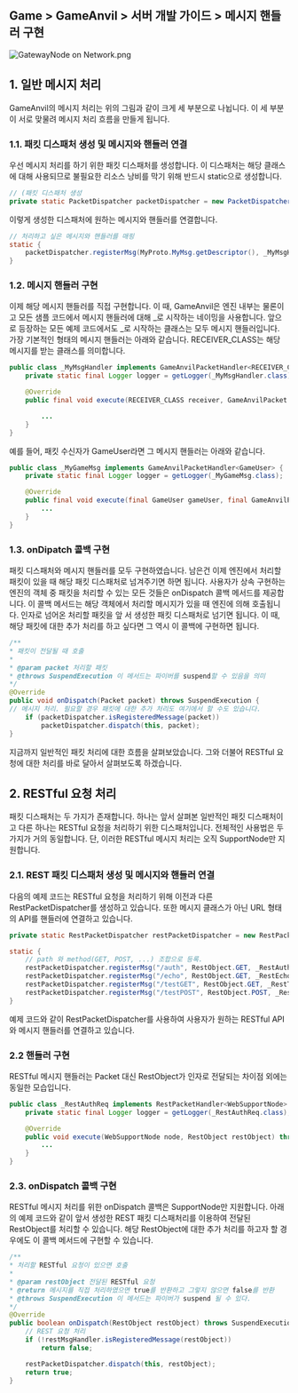 ## Game > GameAnvil > 서버 개발 가이드 > 메시지 핸들러 구현

![GatewayNode on Network.png](http://static.toastoven.net/prod_gameanvil/images/three_steps_for_message_process.png)



## 1. 일반 메시지 처리

GameAnvil의 메시지 처리는 위의 그림과 같이 크게 세 부분으로 나뉩니다. 이 세 부분이 서로 맞물려 메시지 처리 흐름을 만들게 됩니다.



### 1.1. 패킷 디스패처 생성 및 메시지와 핸들러 연결

우선 메시지 처리를 하기 위한 패킷 디스패처를 생성합니다. 이 디스패처는 해당 클래스에 대해 사용되므로 불필요한 리소스 낭비를 막기 위해 반드시 static으로 생성합니다.

```java
// (패킷 디스패처 생성    
private static PacketDispatcher packetDispatcher = new PacketDispatcher();   
```

이렇게 생성한 디스패처에 원하는 메시지와 핸들러를 연결합니다.

```java
// 처리하고 싶은 메시지와 핸들러를 매핑
static {
    packetDispatcher.registerMsg(MyProto.MyMsg.getDescriptor(), _MyMsgHandler.class);
}
```



### 1.2. 메시지 핸들러 구현

이제 해당 메시지 핸들러를 직접 구현합니다. 이 때, GameAnvil은 엔진 내부는 물론이고 모든 샘플 코드에서 메시지 핸들러에 대해 _로 시작하는 네이밍을 사용합니다. 앞으로 등장하는 모든 예제 코드에서도 _로 시작하는 클래스는 모두 메시지 핸들러입니다.  가장 기본적인 형태의 메시지 핸들러는 아래와 같습니다. RECEIVER_CLASS는 해당 메시지를 받는 클래스를 의미합니다.

```java
public class _MyMsgHandler implements GameAnvilPacketHandler<RECEIVER_CLASS> {
    private static final Logger logger = getLogger(_MyMsgHandler.class);

    @Override
    public final void execute(RECEIVER_CLASS receiver, GameAnvilPacket gameAnvilPacket) throws SuspendExecution {

		...
    }
}
```

예를 들어, 패킷 수신자가 GameUser라면 그 메시지 핸들러는 아래와 같습니다.

```java
public class _MyGameMsg implements GameAnvilPacketHandler<GameUser> {
    private static final Logger logger = getLogger(_MyGameMsg.class);

	@Override
    public final void execute(final GameUser gameUser, final GameAnvilPacket gameAnvilPacket) throws SuspendExecution {
        ...
    }
}
```



### 1.3. onDipatch 콜백 구현

패킷 디스패처와 메시지 핸들러를 모두 구현하였습니다. 남은건 이제 엔진에서 처리할 패킷이 있을 때 해당 패킷 디스패처로 넘겨주기면 하면 됩니다. 사용자가 상속 구현하는 엔진의 객체 중 패킷을 처리할 수 있는 모든 것들은 onDispatch 콜백 메서드를 제공합니다. 이 콜백 메서드는 해당 객체에서 처리할 메시지가 있을 때 엔진에 의해 호출됩니다. 인자로 넘어온 처리할 패킷을 앞 서 생성한 패킷 디스패처로 넘기면 됩니다. 이 때, 해당 패킷에 대한 추가 처리를 하고 싶다면 그 역시 이 콜백에 구현하면 됩니다.

```java
/**
* 패킷이 전달될 때 호출
*
* @param packet 처리할 패킷
* @throws SuspendExecution 이 메서드는 파이버를 suspend할 수 있음을 의미
*/
@Override
public void onDispatch(Packet packet) throws SuspendExecution {
// 메시지 처리. 필요할 경우 패킷에 대한 추가 처리도 여기에서 할 수도 있습니다.
    if (packetDispatcher.isRegisteredMessage(packet))
	    packetDispatcher.dispatch(this, packet);
}
```

지금까지 일반적인 패킷 처리에 대한 흐름을 살펴보았습니다. 그와 더불어 RESTful 요청에 대한 처리를 바로 달아서 살펴보도록 하겠습니다.



## 2. RESTful 요청 처리

패킷 디스패처는 두 가지가 존재합니다. 하나는 앞서 살펴본 일반적인 패킷 디스패처이고 다른 하나는 RESTful 요청을 처리하기 위한 디스패처입니다. 전체적인 사용법은 두 가지가 거의 동일합니다.  단, 이러한 RESTful 메시지 처리는 오직 SupportNode만 지원합니다. 



### 2.1. REST 패킷 디스패처 생성 및 메시지와 핸들러 연결

다음의 예제 코드는 RESTful 요청을 처리하기 위해 이전과 다른 RestPacketDispatcher를 생성하고 있습니다. 또한 메시지 클래스가 아닌 URL 형태의 API를 핸들러에 연결하고 있습니다.

```java
private static RestPacketDispatcher restPacketDispatcher = new RestPacketDispatcher<>();

static {
    // path 와 method(GET, POST, ...) 조합으로 등록.
    restPacketDispatcher.registerMsg("/auth", RestObject.GET, _RestAuthReq.class);
    restPacketDispatcher.registerMsg("/echo", RestObject.GET, _RestEchoReq.class);
    restPacketDispatcher.registerMsg("/testGET", RestObject.GET, _RestTestGET.class);
    restPacketDispatcher.registerMsg("/testPOST", RestObject.POST, _RestTestPOST.class);
}
```

예제 코드와 같이 RestPacketDispatcher를 사용하여 사용자가 원하는 RESTful API와 메시지 핸들러를 연결하고 있습니다.



### 2.2 핸들러 구현

RESTful 메시지 핸들러는 Packet 대신 RestObject가 인자로 전달되는 차이점 외에는 동일한 모습입니다. 

```java
public class _RestAuthReq implements RestPacketHandler<WebSupportNode> {
    private static final Logger logger = getLogger(_RestAuthReq.class);

    @Override
    public void execute(WebSupportNode node, RestObject restObject) throws SuspendExecution {
		...
    }  
}
```



### 2.3. onDispatch 콜백 구현

RESTful 메시지 처리를 위한 onDispatch 콜백은 SupportNode만 지원합니다. 아래의 예제 코드와 같이 앞서 생성한 REST 패킷 디스패처리를 이용하여 전달된 RestObject를 처리할 수 있습니다. 해당 RestObject에 대한 추가 처리를 하고자 할 경우에도 이 콜백 메서드에 구현할 수 있습니다.

```java
/**
* 처리할 RESTful 요청이 있으면 호출
*
* @param restObject 전달된 RESTful 요청
* @return 메시지를 직접 처리하였으면 true를 반환하고 그렇지 않으면 false를 반환
* @throws SuspendExecution 이 메서드는 파이버가 suspend 될 수 있다.
*/
@Override
public boolean onDispatch(RestObject restObject) throws SuspendExecution {
	// REST 요청 처리        
    if (!restMsgHandler.isRegisteredMessage(restObject))
	    return false;

    restPacketDispatcher.dispatch(this, restObject);
    return true;
}
```

